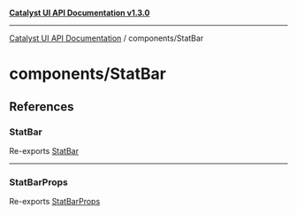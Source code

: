 [**Catalyst UI API Documentation v1.3.0**](../../README.md)

---

[Catalyst UI API Documentation](../../README.md) / components/StatBar

# components/StatBar

## References

### StatBar

Re-exports [StatBar](StatBar/functions/StatBar.md)

---

### StatBarProps

Re-exports [StatBarProps](StatBar/interfaces/StatBarProps.md)
